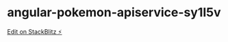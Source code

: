 # angular-pokemon-apiservice-sy1l5v

[Edit on StackBlitz ⚡️](https://stackblitz.com/edit/angular-pokemon-apiservice-sy1l5v)
